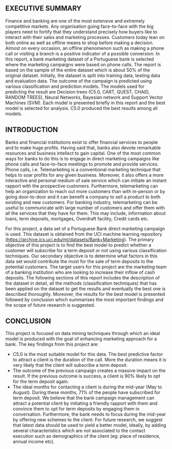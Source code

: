 ## EXECUTIVE SUMMARY 

Finance and banking are one of the most extensive and extremely competitive markets. Any organisation going face-to-face with the big players need to fortify that they understand precisely how buyers like to interact with their sales and marketing processes. Customers today lean on both online as well as offline means to 
shop before making a decision. Almost on every occasion, an offline phenomenon such as making a phone 
call or visiting a branch is a positive indicator of a possible conversion. In this report, a bank marketing dataset 
of a Portuguese bank is selected where the marketing campaigns were based on phone calls. The report is 
based on the sample of the entire dataset which is about 50% of the original dataset. Initially, the dataset is 
split into training data, testing data and evaluation data. The outcome of the campaign is predicted using 
various classification and prediction models. The models used for predicting the result are Decision trees 
(C5.0, CART, QUEST, CHAID, RANDOM TREES), Neural Networks, Bayesian network and Support 
Vector Machines (SVM). Each model is presented briefly in this report and the best model is selected for 
analysis. C5.0 produced the best results among all models. 


## INTRODUCTION 
Banks and financial institutions exist to offer financial services to people and to make huge profits. Having 
said that, banks also devote remarkable resources and business intellect to gain capital. One of the most 
common ways for banks to do this is to engage in direct marketing campaigns like phone calls and face-to-face meetings to 
promote and provide services. Phone calls, i.e. Telemarketing is a conventional marketing  technique that helps to soar profits 
for any given business. Moreover, it also offers a more interactive and personal medium of sale service which can initiate 
an instant rapport with the prospective customers. Furthermore, telemarketing can help an organization to reach out more 
customers than with in-person or by going door-to-door and it can benefit a company to sell a product to both existing and 
new customers. For banking industry, telemarketing can be useful to communicate with large number of customers and offer them 
with all the services that they have for them. This may include, information about loans, term deposits, 
mortgages, Overdraft facility, Credit cards etc. 

For this project, a data set of a Portuguese Bank direct marketing campaign is used. This dataset is obtained 
from the UCI machine learning repository (https://archive.ics.uci.edu/ml/datasets/Bank+Marketing). The 
primary objective of this project is to find the best model to predict whether a customer will subscribe for a 
term deposit or not using various classification techniques. Our secondary objective is to determine what 
factors in this data set would contribute the most for the sale of term deposits to the potential customers. The 
target users for this project are the marketing team of a banking institution who are looking to increase their 
inflow of cash deposits. The following sections of this report includes the description of the dataset in detail, 
all the methods (classification techniques) that has been applied on the dataset to get the results and eventually 
the best one is described thoroughly. Moreover, the results for the best model is presented followed by 
conclusion which summarises the most important findings and the scope of future research is suggested. 


## CONCLUSION

This project is focused on data mining techniques through which an ideal model is produced with the goal of 
enhancing marketing approach for a bank. 
The key findings from this project are: 
* C5.0 is the most suitable model for this data. The best predictive factor to attract a client is the duration 
of the call. More the duration means it is very likely that the client will subscribe a term deposit. 
* The outcome of the previous campaign creates a massive impact on the result. If the previous outcome 
is success, a client is 90% likely to opt for the term deposit again. 
* The ideal months for contacting a client is during the mid-year (May to August). During these months, 
71% of the people have subscribed for term deposit. 
We believe that the bank campaign management can attract a potential client by initiating a friendly rapport 
with them and convince them to opt for term deposits by engaging them in conversation. Furthermore, the 
bank needs to focus during the mid-year by offering new schemes to the client. For future research, we suggest 
that latest data should be used to yield a better model, ideally, by adding several characteristics which are not 
associated to the contact execution such as demographics of the client (eg: place of residence, annual income 
etc). 
